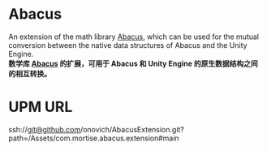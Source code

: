 # Abacus
An extension of the math library [Abacus](https://github.com/onovich/Abacus), which can be used for the mutual conversion between the native data structures of Abacus and the Unity Engine. <br/>
**数学库 [Abacus](https://github.com/onovich/Abacus) 的扩展，可用于 Abacus 和 Unity Engine 的原生数据结构之间的相互转换。**

# UPM URL
ssh://git@github.com/onovich/AbacusExtension.git?path=/Assets/com.mortise.abacus.extension#main
